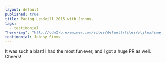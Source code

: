 ```yaml
---
layout: default
published: true
title: Pacing Leadvill 2015 with Johnny.
tags: 
  - testimonial
"hero-img": "http://cdn2-b.examiner.com/sites/default/files/styles/image_content_width/hash/de/1c/1346223112_1101_005%20(640x480).jpg"
testimonial: Johnny Simms
---
```


It was such a blast! I had the most fun ever, and I got a huge PR as well. Cheers!
